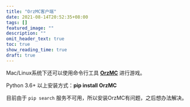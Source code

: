```yaml
---
title: "OrzMC客户端"
date: 2021-08-14T20:52:35+08:00
tags: []
featured_image: ""
description: ""
omit_header_text: true
toc: true
show_reading_time: true
draft: true
---
```


Mac/Linux系统下还可以使用命令行工具 [**OrzMC**](https://pypi.org/project/OrzMC/) 进行游戏。

Python 3.6+ 以上安装方式：**pip install OrzMC** 

目前由于 `pip search` 服务不可用，所以安装OrzMC有问题，之后想办法解决。